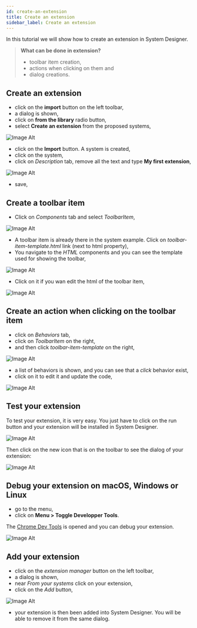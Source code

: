 ```yaml
---
id: create-an-extension
title: Create an extension
sidebar_label: Create an extension
---
```


In this tutorial we will show how to create an extension in System Designer.

>**What can be done in extension?**
>
>- toolbar item creation,
>- actions when clicking on them and
>- dialog creations.

## Create an extension

* click on the **import** button on the left toolbar,
* a dialog is shown,
* click on **from the library** radio button,
* select **Create an extension** from the proposed systems,

![Image Alt](../../img/create-an-extension-1.png)

* click on the **Import** button. A system is created,
* click on the system,
* click on *Description* tab, remove all the text and type **My first extension**,

![Image Alt](../../img/create-an-extension-2.png)

* save,

## Create a toolbar item

* Click on *Components* tab and select *ToolbarItem*,

![Image Alt](../../img/create-an-extension-3.png)

* A toolbar item is already there in the system example. Click on *toolbar-item-template.html* link (next to html property),
* You navigate to the *HTML* components and you can see the template used for showing the toolbar,

![Image Alt](../../img/create-an-extension-4.png)

* Click on it if you wan edit the html of the toolbar item,

![Image Alt](../../img/create-an-extension-5.png)

## Create an action when clicking on the toolbar item

* click on *Behaviors* tab,
* click on *ToolbarItem* on the right,
* and then click *toolbar-item-template* on the right,

![Image Alt](../../img/create-an-extension-6.png)

* a list of behaviors is shown, and you can see that a *click* behavior exist,
* click on it to edit it and update the code,

![Image Alt](../../img/create-an-extension-7.png)

## Test your extension

To test your extension, it is very easy. You just have to click on the run button and your extension will be installed in System Designer.

![Image Alt](../../img/create-an-extension-8.png)

Then click on the new icon that is on the toolbar to see the dialog of your extension:

![Image Alt](../../img/create-an-extension-9.png)

## Debug your extension on macOS, Windows or Linux

* go to the menu,
* click on **Menu > Toggle Developper Tools**.

The [Chrome Dev Tools](https://developers.google.com/web/tools/chrome-devtools/) is opened and you can debug your extension.

![Image Alt](../../img/create-an-extension-10.png)

## Add your extension

* click on the *extension manager* button on the left toolbar,
* a dialog is shown,
* near *From your systems* click on your extension,
* click on the *Add* button,

![Image Alt](../../img/create-an-extension-11.png)

* your extension is then been added into System Designer. You will be able to remove it from the same dialog.